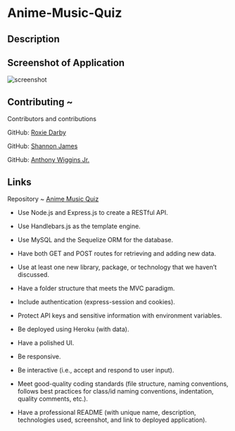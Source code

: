 # Anime-Music-Quiz

## Description

## Screenshot of Application

![screenshot]()

## Contributing ~

Contributors and contributions

GitHub:
[Roxie Darby](https://github.com/RoxD90)

GitHub:
[Shannon James](https://github.com/Shanbeezy)

GitHub:
[Anthony Wiggins Jr.](https://github.com/awigginsjr)

## Links

Repository ~ [Anime Music Quiz](https://github.com/Shanbeezy/anime-music-quiz.git)

- Use Node.js and Express.js to create a RESTful API.

- Use Handlebars.js as the template engine.

- Use MySQL and the Sequelize ORM for the database.

- Have both GET and POST routes for retrieving and adding new data.

- Use at least one new library, package, or technology that we haven’t discussed.

- Have a folder structure that meets the MVC paradigm.

- Include authentication (express-session and cookies).

- Protect API keys and sensitive information with environment variables.

- Be deployed using Heroku (with data).

- Have a polished UI.

- Be responsive.

- Be interactive (i.e., accept and respond to user input).

- Meet good-quality coding standards (file structure, naming conventions, follows best practices for class/id naming conventions, indentation, quality comments, etc.).

- Have a professional README (with unique name, description, technologies used, screenshot, and link to deployed application).
